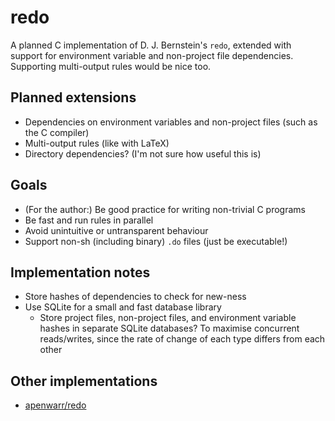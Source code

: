 # redo

A planned C implementation of D. J. Bernstein's `redo`, extended with support
for environment variable and non-project file dependencies.  Supporting
multi-output rules would be nice too.

## Planned extensions

* Dependencies on environment variables and non-project files (such as the C compiler)
* Multi-output rules (like with LaTeX)
* Directory dependencies?  (I'm not sure how useful this is)

## Goals

* (For the author:) Be good practice for writing non-trivial C programs
* Be fast and run rules in parallel
* Avoid unintuitive or untransparent behaviour
* Support non-sh (including binary) `.do` files (just be executable!)

## Implementation notes

* Store hashes of dependencies to check for new-ness
* Use SQLite for a small and fast database library
  - Store project files, non-project files, and environment variable hashes in
    separate SQLite databases?  To maximise concurrent reads/writes, since the
    rate of change of each type differs from each other

## Other implementations

* [apenwarr/redo](https://github.com/apenwarr/redo/)
